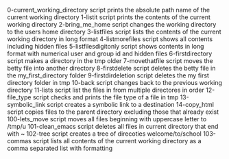 0-current_working_directory script prints the absolute path name of the current working directory
1-listit script prints the contents of the current working directory
2-bring_me_home script changes the working directory to the users home directory
3-listfiles script lists the contents of the current working directory in long format
4-listmorefiles script shows all contents including hidden files
5-listfilesdigitonly script shows contents in long format with numerical user and group id and hidden files
6-firstdirectory script makes a directory in the tmp older
7-movethatfile script moves the betty file into another directory
8-firstdelete script deletes the betty file in the my_first_directory folder
9-firstdirdeletion script deletes the my first directory folder in tmp
10-back script changes back to the previous working directory
11-lists script list the files in from multiple directores in order
12-file_type script checks and prints the file type of a file in tmp
13-symbolic_link script creates a symbolic link to a destination
14-copy_html script copies files to the parent directory excluding those that already exist
100-lets_move script moves all files beginning with uppercase letter to /tmp/u
101-clean_emacs script deletes all files in current directory that end with ~
102-tree script creates a tree of direcoties welcome/to/school
103-commas script lists all contents of the current working directory as a comma separated list with formatting 
